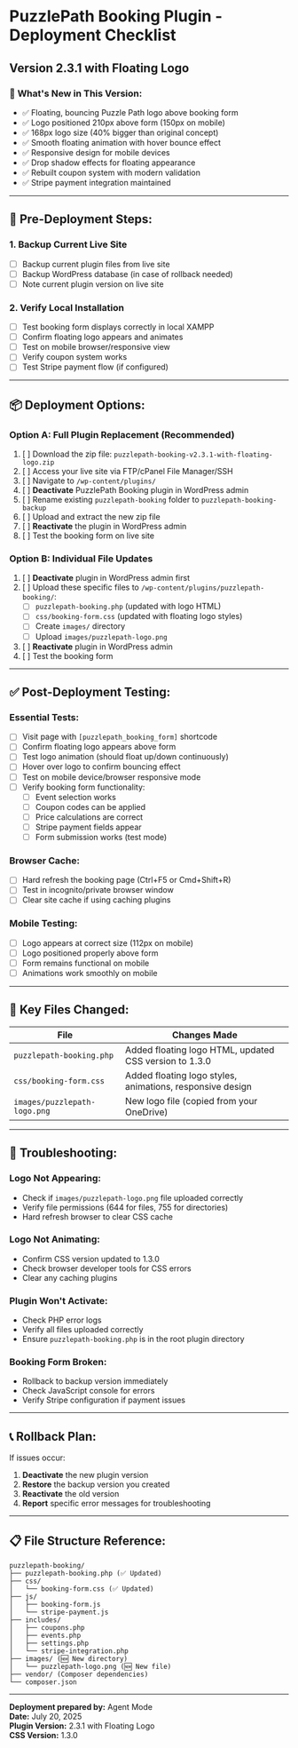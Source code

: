 # PuzzlePath Booking Plugin - Deployment Checklist
## Version 2.3.1 with Floating Logo

### 🎯 **What's New in This Version:**
- ✅ Floating, bouncing Puzzle Path logo above booking form
- ✅ Logo positioned 210px above form (150px on mobile)
- ✅ 168px logo size (40% bigger than original concept)
- ✅ Smooth floating animation with hover bounce effect
- ✅ Responsive design for mobile devices
- ✅ Drop shadow effects for floating appearance
- ✅ Rebuilt coupon system with modern validation
- ✅ Stripe payment integration maintained

---

## 🚀 **Pre-Deployment Steps:**

### 1. **Backup Current Live Site**
- [ ] Backup current plugin files from live site
- [ ] Backup WordPress database (in case of rollback needed)
- [ ] Note current plugin version on live site

### 2. **Verify Local Installation**
- [ ] Test booking form displays correctly in local XAMPP
- [ ] Confirm floating logo appears and animates
- [ ] Test on mobile browser/responsive view
- [ ] Verify coupon system works
- [ ] Test Stripe payment flow (if configured)

---

## 📦 **Deployment Options:**

### **Option A: Full Plugin Replacement (Recommended)**
1. [ ] Download the zip file: `puzzlepath-booking-v2.3.1-with-floating-logo.zip`
2. [ ] Access your live site via FTP/cPanel File Manager/SSH
3. [ ] Navigate to `/wp-content/plugins/`
4. [ ] **Deactivate** PuzzlePath Booking plugin in WordPress admin
5. [ ] Rename existing `puzzlepath-booking` folder to `puzzlepath-booking-backup`
6. [ ] Upload and extract the new zip file
7. [ ] **Reactivate** the plugin in WordPress admin
8. [ ] Test the booking form on live site

### **Option B: Individual File Updates**
1. [ ] **Deactivate** plugin in WordPress admin first
2. [ ] Upload these specific files to `/wp-content/plugins/puzzlepath-booking/`:
   - [ ] `puzzlepath-booking.php` (updated with logo HTML)
   - [ ] `css/booking-form.css` (updated with floating logo styles)
   - [ ] Create `images/` directory
   - [ ] Upload `images/puzzlepath-logo.png`
3. [ ] **Reactivate** plugin in WordPress admin
4. [ ] Test the booking form

---

## ✅ **Post-Deployment Testing:**

### **Essential Tests:**
- [ ] Visit page with `[puzzlepath_booking_form]` shortcode
- [ ] Confirm floating logo appears above form
- [ ] Test logo animation (should float up/down continuously)
- [ ] Hover over logo to confirm bouncing effect
- [ ] Test on mobile device/browser responsive mode
- [ ] Verify booking form functionality:
  - [ ] Event selection works
  - [ ] Coupon codes can be applied
  - [ ] Price calculations are correct
  - [ ] Stripe payment fields appear
  - [ ] Form submission works (test mode)

### **Browser Cache:**
- [ ] Hard refresh the booking page (Ctrl+F5 or Cmd+Shift+R)
- [ ] Test in incognito/private browser window
- [ ] Clear site cache if using caching plugins

### **Mobile Testing:**
- [ ] Logo appears at correct size (112px on mobile)
- [ ] Logo positioned properly above form
- [ ] Form remains functional on mobile
- [ ] Animations work smoothly on mobile

---

## 🔧 **Key Files Changed:**

| File | Changes Made |
|------|-------------|
| `puzzlepath-booking.php` | Added floating logo HTML, updated CSS version to 1.3.0 |
| `css/booking-form.css` | Added floating logo styles, animations, responsive design |
| `images/puzzlepath-logo.png` | New logo file (copied from your OneDrive) |

---

## 🐛 **Troubleshooting:**

### **Logo Not Appearing:**
- Check if `images/puzzlepath-logo.png` file uploaded correctly
- Verify file permissions (644 for files, 755 for directories)
- Hard refresh browser to clear CSS cache

### **Logo Not Animating:**
- Confirm CSS version updated to 1.3.0
- Check browser developer tools for CSS errors
- Clear any caching plugins

### **Plugin Won't Activate:**
- Check PHP error logs
- Verify all files uploaded correctly
- Ensure `puzzlepath-booking.php` is in the root plugin directory

### **Booking Form Broken:**
- Rollback to backup version immediately
- Check JavaScript console for errors
- Verify Stripe configuration if payment issues

---

## 📞 **Rollback Plan:**
If issues occur:
1. **Deactivate** the new plugin version
2. **Restore** the backup version you created
3. **Reactivate** the old version
4. **Report** specific error messages for troubleshooting

---

## 📋 **File Structure Reference:**
```
puzzlepath-booking/
├── puzzlepath-booking.php (✅ Updated)
├── css/
│   └── booking-form.css (✅ Updated)
├── js/
│   ├── booking-form.js
│   └── stripe-payment.js
├── includes/
│   ├── coupons.php
│   ├── events.php
│   ├── settings.php
│   └── stripe-integration.php
├── images/ (🆕 New directory)
│   └── puzzlepath-logo.png (🆕 New file)
├── vendor/ (Composer dependencies)
└── composer.json
```

---

**Deployment prepared by:** Agent Mode  
**Date:** July 20, 2025  
**Plugin Version:** 2.3.1 with Floating Logo  
**CSS Version:** 1.3.0
